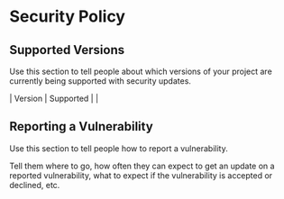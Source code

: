 # Security Policy

## Supported Versions

Use this section to tell people about which versions of your project are
currently being supported with security updates.

| Version | Supported          |
               |

## Reporting a Vulnerability

Use this section to tell people how to report a vulnerability.

Tell them where to go, how often they can expect to get an update on a
reported vulnerability, what to expect if the vulnerability is accepted or
declined, etc.
